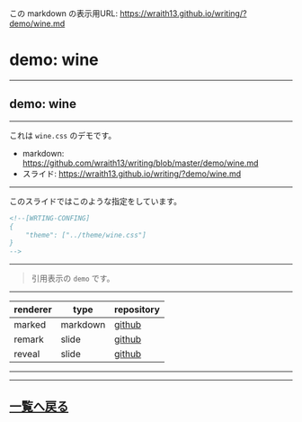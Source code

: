 <!--[NOWRITING]-->
<link rel="canonical" href="https://wraith13.github.io/writing/?demo/wine.md" />
この markdown の表示用URL: <a rel="canonical" href="https://wraith13.github.io/writing/?demo/wine.md">https://wraith13.github.io/writing/?demo/wine.md</a>
<!--[/NOWRITING]-->
<!--[WRTING-CONFING]
{
    "renderer": "remark",
    "theme": ["../theme/wine.css"]
}
-->
<!--
class: center, middle
-->

# demo:  wine

---

<!--
layout: true
-->

## demo: wine

---

これは `wine.css` のデモです。

- markdown: <https://github.com/wraith13/writing/blob/master/demo/wine.md>
- スライド: <https://wraith13.github.io/writing/?demo/wine.md>

---

このスライドではこのような指定をしています。

```HTML
<!--[WRTING-CONFING]
{
    "theme": ["../theme/wine.css"]
}
-->
```

---

> 引用表示の `demo` です。

---

| renderer | type     | repository                                      |
| -------- | -------- | ----------------------------------------------- |
| marked   | markdown | [github](https://github.com/markedjs/marked)    |
| remark   | slide    | [github](https://github.com/gnab/remark)        |
| reveal   | slide    | [github](https://github.com/hakimel/reveal.js/) |

---

<!--
layout: true
-->

---

<!--
class: center, middle
-->

## [一覧へ戻る](index.md)
